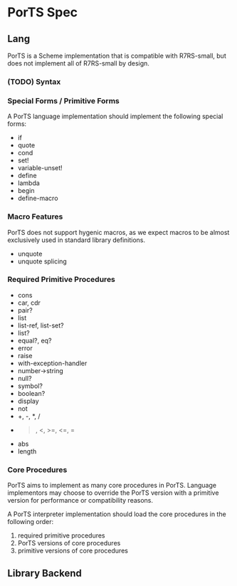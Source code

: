 # PorTS Spec

## Lang 

PorTS is a Scheme implementation that is compatible with R7RS-small, but does not implement all of R7RS-small by design.

### (TODO) Syntax


### Special Forms / Primitive Forms
A PorTS language implementation should implement the following special forms:
 - if
 - quote
 - cond
 - set!
 - variable-unset!
 - define
 - lambda
 - begin
 - define-macro

### Macro Features
PorTS does not support hygenic macros, as we expect macros to be almost exclusively used in standard library definitions.

- unquote
- unquote splicing

### Required Primitive Procedures
- cons
- car, cdr
- pair?
- list
- list-ref, list-set?
- list?
- equal?, eq?
- error
- raise
- with-exception-handler
- number->string
- null?
- symbol?
- boolean?
- display
- not
- +, -, *, /
- >, <, >=, <=, =
- abs
- length

<!-- 
Should be ported to PorTS
- length
- append
- string-append
- string-upcase
- string-downcase
- string-index, string-replace, string-trim
- char-whitespace?
- xor
-->

### Core Procedures
PorTS aims to implement as many core procedures in PorTS. Language implementors may choose to override the PorTS version with a primitive version for performance or compatibility reasons.

A PorTS interpreter implementation should load the core procedures in the following order:
 1. required primitive procedures
 2. PorTS versions of core procedures
 3. primitive versions of core procedures


## Library Backend